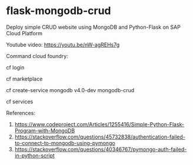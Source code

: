 # flask-mongodb-crud
Deploy simple CRUD website using MongoDB and Python-Flask on SAP Cloud Platform

Youtube video:
https://youtu.be/nW-agREHs7g

Command cloud foundry:

cf login

cf marketplace

cf create-service mongodb v4.0-dev mongodb-crud

cf services

References:
1. https://www.codeproject.com/Articles/1255416/Simple-Python-Flask-Program-with-MongoDB
2. https://stackoverflow.com/questions/45732838/authentication-failed-to-connect-to-mongodb-using-pymongo
3. https://stackoverflow.com/questions/40346767/pymongo-auth-failed-in-python-script


